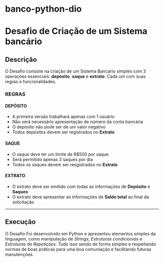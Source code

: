 # banco-python-dio

# Desafio de Criação de um Sistema bancário
## Descrição
O Desafio consiste na criação de um Sistema Bancário simples com 3 operações essenciais: **depósito**, **saque** e **extrato**. Cada um com suas regras e funcionalidades.

### REGRAS

#### DEPÓSITO
- A primeira versão trabalhará apenas com 1 usuário
- Não será necessário apresentação de número da conta bancária
- O depósito não pode ser de um valor negativo
- Todos depósitos devem ser registrados no **Extrato**

#### SAQUE
- O saque deve ter um limite de R$500 por saque
- Será permitido apenas 3 saques por dia 
- Todos os saques devem ser resgistrados no **Extrato**

#### EXTRATO
- O extrato deve ser emitido com todas as informações de **Depósito** e **Saques**
- O extrato deve apresentar as informações de **Saldo total** ao final da solicitação


***
## Execução

O Desafio Foi desenvolvido em Python e apresentou elementos simples da linguagem, como manipulação de *Strings*, *Estruturas condicionias* e *Estruturas de Repetições*. Tudo isso sendo de forma simples e respeitando normas de boas práticas para uma boa comuniação e facilitando futuras manutenções.
